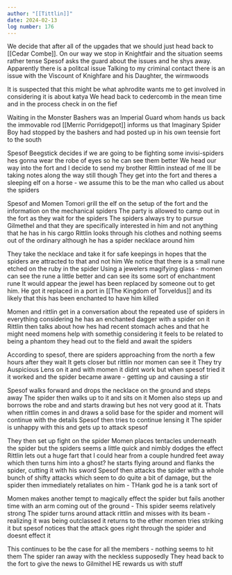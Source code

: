 ```yaml
---
author: "[[Tittlin]]"
date: 2024-02-13
log number: 176
---
```

We decide that after all of the upgades that we should just head back to [[Cedar Combe]]. On our way we stop in Knightfair and the situation seems rather tense
Spesof asks the guard about the issues and he shys away. Apparently there is a politcal issue
Talking to my criminal contact there is an issue with the Viscount of Knighfare and his Daughter, the wirmwoods

It is suspected that this might be what aphrodite wants me to get involved in considering it is about katya
We head back to cedercomb in the mean time and in the process check in on the fief

Waiting in the Monster Bashers was an Imperial Guard whom hands us back the immovable rod
[[Merric Porridgepot]] informs us that Imaginary Spider Boy had stopped by the bashers and had posted up in his own teensie fort to the south

Spesof Beegstick decides if we are going to be fighting some invisi-spiders hes gonna wear the robe of eyes so he can see them better
We head our way into the fort and I decide to send my brother Rittlin instead of me
Ill be taking notes along the way still though
They get into the fort and theres a sleeping elf on a horse - we assume this to be the man who called us about the spiders

Spesof and Momen Tomori grill the elf on the setup of the fort and the information on the mechanical spiders
The party is allowed to camp out in the fort as they wait for the spiders
The spiders always try to pursue Gilmethel and that they are specifically interested in him and not anything that he has in his cargo
Rittlin looks through his clothes and nothing seems out of the ordinary although he has a spider necklace around him

They take the necklace and take it for safe keepings in hopes that the spiders are attracted to that and not him
We notice that there is a small rune etched on the ruby in the spider
Using a jewelers magifying glass - momen can see the rune a little better and can see its some sort of enchantment rune
It would appear the jewel has been replaced by someone out to get him. He got it replaced in a port in [[The Kingdom of Torveldus]] and its likely that this has been enchanted to have him killed

Momen and rittlin get in a conversation about the repeated use of spiders in everything considering he has an enchanted dagger with a spider on it
Rittlin then talks about how hes had recent stomach aches and that he might need momens help with somethig considering it feels to be related to being a phantom
they head out to the field and await the spiders

According to spesof, there are spiders approaching from the north a few hours after they wait
It gets closer but rittlin nor momen can see it
They try Auspicious Lens on it and with momen it didnt work but when spesof tried it it worked and the spider became aware - getting up and causing a stir

Spesof walks forward and drops the necklace on the ground and steps away
The spider then walks up to it and sits on it
Momen also steps up and borrows the robe and and starts drawing but hes not very good at it. Thats when rittlin comes in and draws a solid base for the spider and moment will continue with the details
Spesof then tries to continue lensing it
The spider is unhappy with this and gets up to attack spesof

They then set up fight on the spider 
Momen places tentacles underneath the spider but the spiders seems a little quick and nimbly dodges the effect
Rittlin lets out a huge fart that I could hear from a couple hundred feet away which then turns him into a ghost? he starts flying around and flanks the spider, cutting it with his sword 
Spesof then attacks the spider with a whole bunch of shifty attacks which seem to do quite a bit of damage, but the spider then immediately retaliates on him - THank god he is a tank sort of

Momen makes another tempt to magically effect the spider but fails another time with an arm coming out of the ground - This spider seems relatively strong
The spider turns around attack rittlin and misses with its beam - realizing it was being outclassed it returns to the ether
momen tries striking it but spesof notices that the attack goes right through the spider and doesnt effect it

This continues to be the case for all the members - nothing seems to hit them
The spider ran away with the neckless supposedly
They head back to the fort to give the news to Gilmithel
HE rewards us
with stuff